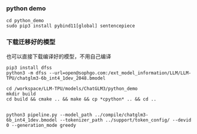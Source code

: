 ### python demo
```shell
cd python_demo
sudo pip3 install pybind11[global] sentencepiece
```

### 下载迁移好的模型
也可以直接下载编译好的模型，不用自己编译
```shell
pip3 install dfss
python3 -m dfss --url=open@sophgo.com:/ext_model_information/LLM/LLM-TPU/chatglm3-6b_int4_1dev_2048.bmodel
```

```shell
cd /workspace/LLM-TPU/models/ChatGLM3/python_demo
mkdir build
cd build && cmake .. && make && cp *cpython* .. && cd ..


python3 pipeline.py --model_path ../compile/chatglm3-6b_int4_1dev.bmodel --tokenizer_path ../support/token_config/ --devid 0 --generation_mode greedy
```
